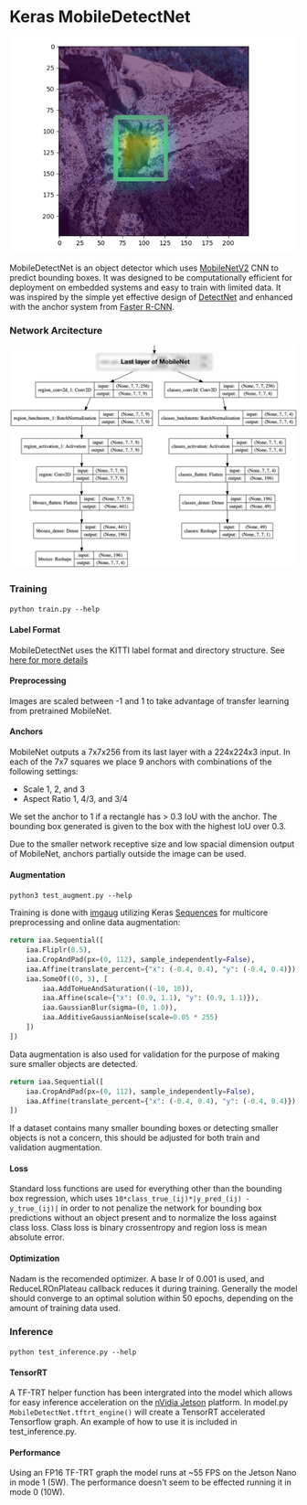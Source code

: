 # Keras MobileDetectNet

![Example](example.jpg)

MobileDetectNet is an object detector which uses [MobileNetV2][mobilenetv2] CNN to predict bounding boxes. It was designed to be computationally efficient for deployment on embedded systems and easy to train with limited data. It was inspired by the simple yet effective design of [DetectNet][detectnet] and enhanced with the anchor system from [Faster R-CNN][faster-r-cnn]. 

### Network Arcitecture
![Example](network.png)

### Training

`python train.py --help`

#### Label Format
MobileDetectNet uses the KITTI label format and directory structure. See [here for more details][kitti]

#### Preprocessing
Images are scaled between -1 and 1 to take advantage of transfer learning from pretrained MobileNet.

#### Anchors
MobileNet outputs a 7x7x256 from its last layer with a 224x224x3 input. In each of the 7x7 squares we place 9 anchors with combinations of the following settings:

- Scale 1, 2, and 3
- Aspect Ratio 1, 4/3, and 3/4

We set the anchor to 1 if a rectangle has > 0.3 IoU with the anchor. The bounding box generated is given to the box with the highest IoU over 0.3.

Due to the smaller network receptive size and low spacial dimension output of MobileNet, anchors partially outside the image can be used.

#### Augmentation

`python3 test_augment.py --help`

Training is done with [imgaug][imgaug] utilizing Keras [Sequences][sequence] for multicore preprocessing and online data augmentation:

```python
return iaa.Sequential([
    iaa.Fliplr(0.5),
    iaa.CropAndPad(px=(0, 112), sample_independently=False),
    iaa.Affine(translate_percent={"x": (-0.4, 0.4), "y": (-0.4, 0.4)}),
    iaa.SomeOf((0, 3), [
        iaa.AddToHueAndSaturation((-10, 10)),
        iaa.Affine(scale={"x": (0.9, 1.1), "y": (0.9, 1.1)}),
        iaa.GaussianBlur(sigma=(0, 1.0)),
        iaa.AdditiveGaussianNoise(scale=0.05 * 255)
    ])
])
```

Data augmentation is also used for validation for the purpose of making sure smaller objects are detected. 
 
```python
return iaa.Sequential([
    iaa.CropAndPad(px=(0, 112), sample_independently=False),
    iaa.Affine(translate_percent={"x": (-0.4, 0.4), "y": (-0.4, 0.4)}),
])


```
 
If a dataset contains many smaller bounding boxes or detecting smaller objects is not a concern, this should be adjusted for both train and validation augmentation.

#### Loss
Standard loss functions are used for everything other than the bounding box regression, which uses `10*class_true_(ij)*|y_pred_(ij) - y_true_(ij)|` in order to not penalize the network for bounding box predictions without an object present and to normalize the loss against class loss. Class loss is binary crossentropy and region loss is mean absolute error.

#### Optimization
Nadam is the recomended optimizer. A base lr of 0.001 is used, and ReduceLROnPlateau callback reduces it during training. Generally the model should converge to an optimal solution within 50 epochs, depending on the amount of training data used.

### Inference

`python test_inference.py --help`

#### TensorRT

A TF-TRT helper function has been intergrated into the model which allows for easy inference acceleration on the [nVidia Jetson][jetson] platform. In model.py `MobileDetectNet.tftrt_engine()` will create a TensorRT accelerated Tensorflow graph. An example of how to use it is included in test_inference.py.

#### Performance

Using an FP16 TF-TRT graph the model runs at ~55 FPS on the Jetson Nano in mode 1 (5W). The performance doesn't seem to be effected running it in mode 0 (10W).

[mobilenetv2]: https://arxiv.org/abs/1801.04381
[imgaug]: https://github.com/aleju/imgaug
[sequence]: https://keras.io/utils/
[sgdr]: https://arxiv.org/abs/1608.03983
[kitti]: https://github.com/NVIDIA/DIGITS/tree/master/digits/extensions/data/objectDetection
[detectnet]: https://devblogs.nvidia.com/detectnet-deep-neural-network-object-detection-digits/
[faster-r-cnn]: https://arxiv.org/abs/1506.01497
[jetson]: https://developer.nvidia.com/embedded/buy/jetson-nano-devkit